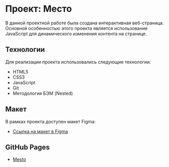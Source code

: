 # Проект: Место

В данной проектной работе была создана интерактивная веб-страница. Основной особенностью этого проекта является использование JavaScript для динамического изменения контента на странице.

## Технологии

Для реализации проекта использовались следующие технологии:

- HTML5
- CSS3
- JavaScript
- Git
- Методология БЭМ (Nested)

## Макет

В рамках проекта доступен макет Figma:

- [Ссылка на макет в Figma](https://www.figma.com/file/2cn9N9jSkmxD84oJik7xL7/JavaScript.-Sprint-4?node-id=0%3A1)

## GitHub Pages

- [Mesto](https://meowyserna.github.io/russian-travel)
